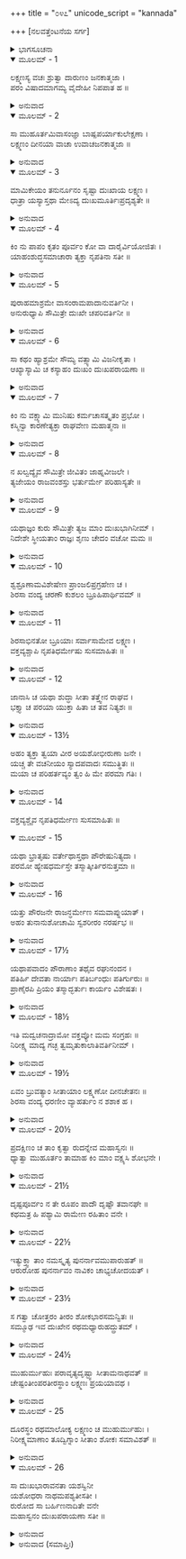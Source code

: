 +++
title = "೦೪೭"
unicode_script = "kannada"

+++
[ನಲವತ್ತೆಂಟನೆಯ ಸರ್ಗ]



<details><summary>ಭಾಗಸೂಚನಾ</summary>

ಶ್ರೀರಾಮನಿಗೆ ಸೀತೆಯ ಸಂದೇಶ, ಲಕ್ಷ್ಮಣನ ಪ್ರಯಾಣ
</details>

<details open><summary>ಮೂಲಮ್ - 1</summary>

ಲಕ್ಷ್ಮಣಸ್ಯ ವಚಃ ಶ್ರುತ್ವಾ ದಾರುಣಂ ಜನಕಾತ್ಮಜಾ ।  
ಪರಂ ವಿಷಾದಮಾಗಮ್ಯ ವೈದೇಹೀ ನಿಪಪಾತ ಹ ॥
</details>

<details><summary>ಅನುವಾದ</summary>

ಲಕ್ಷ್ಮಣನು ಹೇಳಿದ ದಾರುಣವಾದ ಮಾತನ್ನು ಕೇಳಿ ವೈದೇಹಿಯು ಅತ್ಯಂತ ವಿಷಣ್ಣಳಾಗಿ ನೆಲಕ್ಕೆ ಬಿದ್ದುಬಿಟ್ಟಳು.॥1॥
</details>

<details open><summary>ಮೂಲಮ್ - 2</summary>

ಸಾ ಮುಹೂರ್ತಮಿವಾಸಂಜ್ಞಾ ಬಾಷ್ಪಪರ್ಯಾಕುಲೇಕ್ಷಣಾ ।  
ಲಕ್ಷ್ಮಣಂ ದೀನಯಾ ವಾಚಾ ಉವಾಚಜನಕಾತ್ಮಜಾ ॥
</details>

<details><summary>ಅನುವಾದ</summary>

ಕಂಬನಿ ತುಂಬಿದ ಕಣ್ಣುಗಳಿಂದ ಕೂಡಿದ್ದ ಸೀತಾದೇವಿಯು ಸ್ವಲ್ಪ ಹೊತ್ತಿನ ಬಳಿಕ ಎಚ್ಚರಗೊಂಡು ಲಕ್ಷ್ಮಣನಲ್ಲಿ ದೈನ್ಯ ತುಂಬಿದ ಈ ಮಾತನ್ನು ಹೇಳಿದಳು.॥2॥
</details>

<details open><summary>ಮೂಲಮ್ - 3</summary>

ಮಾಮಿಕೇಯಂ ತನುರ್ನೂನಂ ಸೃಷ್ಟಾ ದುಃಖಾಯ ಲಕ್ಷ್ಮಣ ।  
ಧಾತ್ರಾ ಯಸ್ಯಾಸ್ತಥಾ ಮೇಽದ್ಯ ದುಃಖಮೂರ್ತಿಃಪ್ರದೃಶ್ಯತೇ ॥
</details>

<details><summary>ಅನುವಾದ</summary>

ಲಕ್ಷ್ಮಣ! ನಿಶ್ಚಯವಾಗಿಯೂ ವಿಧಾತನು ನನ್ನ ಶರೀರವನ್ನು ಕೇವಲ ದುಃಖ ಅನುಭವಿಸಲೆಂದೇ ಸೃಷ್ಟಿಸಿರುವನು. ಅದರಿಂದ ಇಂದು ಎಲ್ಲ ದುಃಖಗಳು ಮೂರ್ತಿಮಂತರಾಗಿ ನನಗೆ ಕಂಡು ಬರುತ್ತಿವೆ.॥3॥
</details>

<details open><summary>ಮೂಲಮ್ - 4</summary>

ಕಿಂ ನು ಪಾಪಂ ಕೃತಂ ಪೂರ್ವಂ ಕೋ ವಾ ದಾರೈರ್ವಿಯೋಜಿತಃ ।  
ಯಾಹಂಶುದ್ಧಸಮಾಚಾರಾ ತ್ಯಕ್ತಾ ನೃಪತಿನಾ ಸತೀ ॥
</details>

<details><summary>ಅನುವಾದ</summary>

ನಾನು ಹಿಂದಿನ ಜನ್ಮದಲ್ಲಿ ಯಾವ ಪಾಪ ಮಾಡಿದ್ದೇನೋ, ಅಥವಾ ಯಾರನ್ನು ಪತ್ನಿಯಿಂದ ಬೇರ್ಪಡಿಸಿದ್ದೇನೋ, ನಾನು ಶುದ್ಧ ಆಚರಣವುಳ್ಳವಳಾಗಿದ್ದರೂ ಮಹಾರಾಜರು ನನ್ನನ್ನು ತ್ಯಜಿಸಿಬಿಟ್ಟಿರುವರು.॥4॥
</details>

<details open><summary>ಮೂಲಮ್ - 5</summary>

ಪುರಾಹಮಾಶ್ರಮೇ ವಾಸಂರಾಮಪಾದಾನುವರ್ತಿನೀ ।  
ಅನುರುಧ್ಯಾಪಿ ಸೌಮಿತ್ರೇ ದುಃಖೇ ಚಪರಿವರ್ತಿನೀ ॥
</details>

<details><summary>ಅನುವಾದ</summary>

ಸುಮಿತ್ರಾನಂದನ! ಮೊದಲು ನಾನು ವನವಾಸದ ದುಃಖದಲ್ಲಿ ಬಿದ್ದರೂ ಅದನ್ನು ಸಹಿಸಿ ಶ್ರೀರಾಮನ ಚರಣಗಳನ್ನು ಅನುಸರಿಸುತ್ತಾ ಆಶ್ರಮದಲ್ಲಿ ಇರಲು ಇಚ್ಛಿಸುತ್ತಿದ್ದೆ.॥5॥
</details>

<details open><summary>ಮೂಲಮ್ - 6</summary>

ಸಾ ಕಥಂ ಹ್ಯಾಶ್ರಮೇ ಸೌಮ್ಯ ವತ್ಸ್ಯಾಮಿ ವಿಜನೀಕೃತಾ ।  
ಆಖ್ಯಾಸ್ಯಾಮಿ ಚ ಕಸ್ಯಾಹಂ ದುಃಖಂ ದುಃಖಪರಾಯಣಾ ॥
</details>

<details><summary>ಅನುವಾದ</summary>

ಆದರೆ ಸೌಮ್ಯ! ಈಗ ನಾನು ಒಬ್ಬಂಟಿಗಳಾಗಿ ಪ್ರಿಯಜನರಿಂದ ಅಗಲಿ ಹೇಗೆ ಆಶ್ರಮದಲ್ಲಿ ವಾಸಿಸಲಿ? ನನ್ನ ದುಃಖವನ್ನು ಯಾರಲ್ಲಿ ಹೇಳಿಕೊಳ್ಳಲಿ.॥6॥
</details>

<details open><summary>ಮೂಲಮ್ - 7</summary>

ಕಿಂ ನು ವಕ್ಷ್ಯಾಮಿ ಮುನಿಷು ಕರ್ಮಚಾಸತ್ಕೃತಂ ಪ್ರಭೋ ।  
ಕಸ್ಮಿನ್ವಾ ಕಾರಣೇತ್ಯಕ್ತಾ ರಾಘವೇಣ ಮಹಾತ್ಮನಾ ॥
</details>

<details><summary>ಅನುವಾದ</summary>

ಪ್ರಭೋ! ಮಹಾತ್ಮಾ ರಘುನಾಥನು ಯಾವ ಅಪರಾಧಕ್ಕಾಗಿ ನಿನ್ನನ್ನು ತ್ಯಜಿಸಿರುವನು ಎಂದು ಮುನಿಗಳು ನನ್ನನ್ನು ಕೇಳಿದರೆ ನಾನು ನಿಮ್ಮ ಯಾವ ಅಪರಾಧವನ್ನು ತಿಳಿಸಲೀ.॥7॥
</details>

<details open><summary>ಮೂಲಮ್ - 8</summary>

ನ ಖಲ್ವದ್ಯೈವ ಸೌಮಿತ್ರೇ ಜೀವಿತಂ ಜಾಹ್ನವೀಜಲೇ ।  
ತ್ಯಜೇಯಂ ರಾಜವಂಶಸ್ತು ಭರ್ತುರ್ಮೇ ಪರಿಹಾಸ್ಯತೇ ॥
</details>

<details><summary>ಅನುವಾದ</summary>

ಸುಮಿತ್ರಾ ಕುಮಾರ! ನಾನು ನನ್ನ ಶರೀರವನ್ನು ಗಂಗೆಯಲ್ಲಿ ವಿಸರ್ಜಿಸಿಬಿಡುವೆನು; ಆದರೆ ಈಗ ಹಾಗೆ ಮಾಡಲಾರೆ; ಏಕೆಂದರೆ ಹೀಗೆ ಮಾಡಿದರೆ ನನ್ನ ಪತಿದೇವನ ರಾಜವಂಶ ನಾಶವಾಗಿ ಹೋದೀತು.॥8॥
</details>

<details open><summary>ಮೂಲಮ್ - 9</summary>

ಯಥಾಜ್ಞಂ ಕುರು ಸೌಮಿತ್ರೇ ತ್ಯಜ ಮಾಂ ದುಃಖಭಾಗಿನೀಮ್ ।  
ನಿದೇಶೇ ಸ್ಥೀಯತಾಂ ರಾಜ್ಞಃ ಶೃಣು ಚೇದಂ ವಚೋ ಮಮ ॥
</details>

<details><summary>ಅನುವಾದ</summary>

ಆದರೆ ಸುಮಿತ್ರಾನಂದನ! ಮಹಾ ರಾಜರು ಆಜ್ಞಾಪಿಸಿದಂತೆ ನೀನು ಮಾಡು. ದುಃಖಿತೆಯಾದ ನನ್ನನ್ನು ಇಲ್ಲೇ ಬಿಟ್ಟು ನೀನು ಮಹಾರಾಜರ ಆಜ್ಞಾಪಾಲನೆ ಯಲ್ಲಿ ಸ್ಥಿರವಾಗಿರು ಹಾಗೂ ನನ್ನ ಈ ಮಾತನ್ನು ಕೇಳು.॥9॥
</details>

<details open><summary>ಮೂಲಮ್ - 10</summary>

ಶ್ವಶ್ರೂಣಾಮವಿಶೇಷೇಣ ಪ್ರಾಂಜಲಿಪ್ರಗ್ರಹೇಣ ಚ ।  
ಶಿರಸಾ ವಂದ್ಯ ಚರಣೌ ಕುಶಲಂ ಬ್ರೂಹಿಪಾರ್ಥಿವಮ್ ॥
</details>

<details><summary>ಅನುವಾದ</summary>

ನನ್ನ ಎಲ್ಲ ಅತ್ತೆಯರಿಗೆ ಕೈಮುಗಿದು ನನ್ನ ಪರವಾಗಿ ಅವರ ಚರಣಗಳಲ್ಲಿ ವಂದಿಸು. ಜೊತೆಗೆ ಮಹಾರಾಜರ ಚರಣಗಳಲ್ಲಿ ಮಸ್ತಕ ಚಾಚಿ ನನ್ನ ಕಡೆಯಿಂದ ಅವರ ಕುಶಲ ವಿಚಾರಿಸು.॥10॥
</details>

<details open><summary>ಮೂಲಮ್ - 11</summary>

ಶಿರಸಾಭಿನತೋ ಬ್ರೂಯಾಃ ಸರ್ವಾಸಾಮೇವ ಲಕ್ಷ್ಮಣ ।  
ವಕ್ತವ್ಯಶ್ಚಾಪಿ ನೃಪತಿಧರ್ಮೇಷು ಸುಸಮಾಹಿತಃ ॥
</details>

<details><summary>ಅನುವಾದ</summary>

ಲಕ್ಷ್ಮಣ! ನೀನು ಅಂತಃಪುರದ ಎಲ್ಲ ವಂದನೀಯ ಸ್ತ್ರೀಯರಿಗೆ ನನ್ನ ಕಡೆಯಿಂದ ಪ್ರಣಾಮ ಮಾಡಿ ನನ್ನ ಸಮಾಚಾರ ಅವರಿಗೆ ತಿಳಿಸು ಹಾಗೂ ಸದಾ ಧರ್ಮಪಾಲನೆಯಲ್ಲಿ ತತ್ಪರರಾದ ಮಹಾರಾಜರಿಗೆ ನನ್ನ ಈ ಸಂದೇಶವನ್ನು ತಿಳಿಸು.॥11॥
</details>

<details open><summary>ಮೂಲಮ್ - 12</summary>

ಜಾನಾಸಿ ಚ ಯಥಾ ಶುದ್ಧಾ ಸೀತಾ ತತ್ತ್ವೇನ ರಾಘವ ।  
ಭಕ್ತ್ಯಾ ಚ ಪರಯಾ ಯುಕ್ತಾ ಹಿತಾ ಚ ತವ ನಿತ್ಯಶಃ ॥
</details>

<details><summary>ಅನುವಾದ</summary>

ರಘುನಂದನ! ಸೀತೆಯು ಶುದ್ಧಚರಿತ್ರಾ ಆಗಿರುವುದು ನೀವು ವಾಸ್ತವವಾಗಿ ತಿಳಿದಿರುವರು. ಸರ್ವದಾ ನಿಮ್ಮ ಹಿತದಲ್ಲೇ ತತ್ಪರಳಾಗಿದ್ದು, ನಿಮ್ಮ ಕುರಿತು ಪರಮ ಪ್ರೇಮ ಭಕ್ತಿ ಇರಿಸುವವಳು ನಾನು.॥12॥
</details>

<details open><summary>ಮೂಲಮ್ - 13½</summary>

ಅಹಂ ತ್ಯಕ್ತಾ ತ್ವಯಾ ವೀರ ಅಯಶೋಭೀರುಣಾ ಜನೇ ।  
ಯಚ್ಚ ತೇ ವಚನೀಯಂ ಸ್ಯಾದಪವಾದಃ ಸಮುತ್ಥಿತಃ ॥  
ಮಯಾ ಚ ಪರಿಹರ್ತವ್ಯಂ ತ್ವಂ ಹಿ ಮೇ ಪರಮಾ ಗತಿಃ ।
</details>

<details><summary>ಅನುವಾದ</summary>

ವೀರ! ನೀವು ಅಪಯಶಕ್ಕೆ ಹೆದರಿಯೇ ನನ್ನನ್ನು ತ್ಯಜಿಸಿರುವಿರಿ; ಆದ್ದರಿಂದ ಲೋಕದಲ್ಲಿ ಆಗುತ್ತಿರುವ ನಿಮ್ಮ ನಿಂದೆ ಅಥವಾ ನನ್ನ ಕಾರಣದಿಂದಾಗಿ ಹರಡಿದ ಅಪವಾದವನ್ನು ದೂರಗೊಳಿಸುವುದು ನನ್ನ ಕರ್ತವ್ಯವೂ ಆಗಿದೆ; ಏಕೆಂದರೆ ನೀವು ನನಗೆ ಪರಮಾಶ್ರಯರಾಗಿರುವಿರಿ.॥13½॥
</details>

<details open><summary>ಮೂಲಮ್ - 14</summary>

ವಕ್ತವ್ಯಶ್ಚೈವ ನೃಪತಿಧರ್ಮೇಣ ಸುಸಮಾಹಿತಃ ॥
</details>

<details open><summary>ಮೂಲಮ್ - 15</summary>

ಯಥಾ ಭ್ರಾತೃಷು ವರ್ತೇಥಾಸ್ತಥಾ ಪೌರೇಷುನಿತ್ಯದಾ ।  
ಪರಮೋ ಹ್ಯೇಷಧರ್ಮಸ್ತೇ ತಸ್ಮಾತ್ಕೀರ್ತಿರನುತ್ತಮಾ ॥
</details>

<details><summary>ಅನುವಾದ</summary>

ಲಕ್ಷ್ಮಣ! ನೀನು ಮಹಾರಾಜರಲ್ಲಿ ಹೇಳು - ನೀವು ಧರ್ಮದಿಂದ ಎಚ್ಚರವಾಗಿ ಇದ್ದು ಪುರವಾಸಿಗಳೊಂದಿಗೆ ತಮ್ಮ ಸಹೋದರರಂತೆ ವರ್ತಿಸಿರಿ. ಇದೇ ನಿಮ್ಮ ಪರಮ ಧರ್ಮವಾಗಿದ್ದು, ಇದರಿಂದಲೇ ನಿಮ್ಮ ಪರಮೋತ್ತಮ ಯಶದ ಪ್ರಾಪ್ತಿಯಾಗಬಲ್ಲದು.॥14-15॥
</details>

<details open><summary>ಮೂಲಮ್ - 16</summary>

ಯತ್ತು ಪೌರಜನೇ ರಾಜನ್ಧರ್ಮೇಣ ಸಮವಾಪ್ನುಯಾತ್ ।  
ಅಹಂ ತುನಾನುಶೋಚಾಮಿ ಸ್ವಶರೀರಂ ನರರ್ಷಭ ॥
</details>

<details><summary>ಅನುವಾದ</summary>

ರಾಜನ್! ಪುರವಾಸಿಗಳ ಕುರಿತು ಧರ್ಮಾನುಕೂಲ ಆಚರಣ ಮಾಡುವುದರಿಂದ ಪ್ರಾಪ್ತವಾಗುವ ಪುಣ್ಯವೇ ನಿಮಗೆ ಉತ್ತಮ ಧರ್ಮ ಮತ್ತು ಕೀರ್ತಿಯಾಗಿದೆ. ಪುರುಷೋತ್ತಮ! ನನಗೆ ನನ್ನ ಶರೀರದ ಬಗ್ಗೆ ಕೊಂಚವೂ ಚಿಂತೆ ಇಲ್ಲ.॥16॥
</details>

<details open><summary>ಮೂಲಮ್ - 17½</summary>

ಯಥಾಪವಾದಂ ಪೌರಾಣಾಂ ತಥೈವ ರಘುನಂದನ ।  
ಪತಿರ್ಹಿ ದೇವತಾ ನಾರ್ಯಾಃ ಪತಿರ್ಬಂಧುಃ ಪತಿರ್ಗುರುಃ ॥  
ಪ್ರಾಣೈರಪಿ ಪ್ರಿಯಂ ತಸ್ಮಾದ್ಭರ್ತುಃ ಕಾರ್ಯಂ ವಿಶೇಷತಃ ।
</details>

<details><summary>ಅನುವಾದ</summary>

ರಘುನಂದನ! ಪುರವಾಸಿಗಳು ಅಪವಾದಗಳಿಂದ ತಪ್ಪಿಸಿಕೊಳ್ಳಲು ಸಾಧ್ಯವಾಗುವಂತೆ ನೀವು ವ್ಯವಹರಿಸಿರಿ. ಸ್ತ್ರೀಯಳಿಗಾಗಿ ಪತಿಯೇ ದೇವತೆ, ಬಂಧು, ಗುರು ಆಗಿರುವನು ಇದಕ್ಕಾಗಿ ಪ್ರಾಣ ಪಣವಾಗಿಟ್ಟುಕೊಂಡು ನಾನು ವಿಶೇಷವಾಗಿ ಪತಿಯ ಪ್ರಿಯವನ್ನೇ ಮಾಡಲು ಬಯಸುತ್ತೇನೆ.॥17½॥
</details>

<details open><summary>ಮೂಲಮ್ - 18½</summary>

ಇತಿ ಮದ್ವಚನಾದ್ರಾಮೋ ವಕ್ತವ್ಯೋ ಮಮ ಸಂಗ್ರಹಃ ॥  
ನಿರೀಕ್ಷ್ಯ ಮಾದ್ಯ ಗಚ್ಛ ತ್ವಮೃತುಕಾಲಾತಿವರ್ತಿನೀಮ್ ।
</details>

<details><summary>ಅನುವಾದ</summary>

ನನ್ನ ಪರವಾಗಿ ಎಲ್ಲ ಮಾತುಗಳನ್ನು ನೀನು ಶ್ರೀರಾಮನಿಗೆ ತಿಳಿಸು ಹಾಗೂ ಇಂದು ನೀನೂ ನನ್ನನ್ನು ನೋಡಿಕೊಂಡು ಹೋಗು. ನಾನೀಗ ಋತುಕಾಲವನ್ನು ದಾಟಿ ಗರ್ಭಿಣಿಯಾಗಿರುವೆನು.॥18½॥
</details>

<details open><summary>ಮೂಲಮ್ - 19½</summary>

ಏವಂ ಬ್ರುವತ್ಯಾಂ ಸೀತಾಯಾಂ ಲಕ್ಷ್ಮಣೋ ದೀನಚೇತನಃ ॥  
ಶಿರಸಾ ವಂದ್ಯ ಧರಣೀಂ ವ್ಯಾಹರ್ತುಂ ನ ಶಶಾಕ ಹ ।
</details>

<details><summary>ಅನುವಾದ</summary>

ಸೀತೆಯು ಹೀಗೆ ಹೇಳಿದಾಗ ಲಕ್ಷ್ಮಣನ ಮನಸ್ಸಿಗೆ ಬಹಳ ದುಃಖವಾಯಿತು. ಅವನು ದಂಡವತ್ ಸೀತೆಗೆ ನಮಸ್ಕರಿಸಿದನು. ಆಗ ಅವನ ಬಾಯಿಯಿಂದ ಯಾವ ಮಾತೂ ಹೊರಡಲಿಲ್ಲ.॥19½॥
</details>

<details open><summary>ಮೂಲಮ್ - 20½</summary>

ಪ್ರದಕ್ಷಿಣಂ ಚ ತಾಂ ಕೃತ್ವಾ ರುದನ್ನೇವ ಮಹಾಸ್ವನಃ ॥  
ಧ್ಯಾತ್ವಾ ಮುಹೂರ್ತಂ ತಾಮಾಹ ಕಿಂ ಮಾಂ ವಕ್ಷ್ಯಸಿ ಶೋಭನೇ ।
</details>

<details><summary>ಅನುವಾದ</summary>

ಅವನು ಗಟ್ಟಿಯಾಗಿ ಅಳುತ್ತಾ ಸೀತಾಮಾತೆಗೆ ಪ್ರದಕ್ಷಿಣೆ ಮಾಡಿ ಎರಡು ಗಳಿಗೆ ವಿಚಾರ ಮಾಡಿ ಹೇಳಿದನು - ಶೋಭನೇ! ನೀವು ಇದನ್ನು ನನ್ನಲ್ಲಿ ಏಕೆ ಹೇಳುತ್ತಿರುವಿ.॥20½॥
</details>

<details open><summary>ಮೂಲಮ್ - 21½</summary>

ದೃಷ್ಟಪೂರ್ವಂ ನ ತೇ ರೂಪಂ ಪಾದೌ ದೃಷ್ಟೌ ತವಾನಘೇ ॥  
ಕಥಮತ್ರ ಹಿ ಪಶ್ಯಾಮಿ ರಾಮೇಣ ರಹಿತಾಂ ವನೇ ।
</details>

<details><summary>ಅನುವಾದ</summary>

ಪುಣ್ಯಾತ್ಮ ಪತಿವ್ರತೆಯೇ! ನಾನು ಮೊದಲೂ ನಿಮ್ಮ ಸಂಪೂರ್ಣರೂಪ ಎಂದೂ ನೋಡಿಲ್ಲ. ಕೇವಲ ನಿಮ್ಮ ಚರಣಗಳನ್ನೇ ದರ್ಶಿಸಿದ್ದೆ. ಮತ್ತೆ ಇಂದು ವನದೊಳಗೆ ಶ್ರೀರಾಮನ ಅನುಪಸ್ಥಿತಿಯಲ್ಲಿ ನಿಮ್ಮ ಕಡೆ ಹೇಗೆ ನೋಡಲಿ.॥21½॥
</details>

<details open><summary>ಮೂಲಮ್ - 22½</summary>

ಇತ್ಯುಕ್ತ್ವಾ ತಾಂ ನಮಸ್ಕೃತ್ಯ ಪುನರ್ನಾವಮುಪಾರುಹತ್ ॥  
ಆರುರೋಹ ಪುನರ್ನಾವಂ ನಾವಿಕಂ ಚಾಭ್ಯಚೋದಯತ್ ।
</details>

<details><summary>ಅನುವಾದ</summary>

ಹೀಗೆ ಹೇಳಿ ಸೀತೆಗೆ ಪುನಃ ನಮಸ್ಕಾರ ಮಾಡಿದನು ಹಾಗೂ ದೋಣಿಯನ್ನು ಹತ್ತಿದನು. ದೋಣಿಯನ್ನೇರಿ ಬೆಸ್ತನಿಗೆ ನಡೆಸುವಂತೆ ಹೇಳಿದನು.॥22½॥
</details>

<details open><summary>ಮೂಲಮ್ - 23½</summary>

ಸ ಗತ್ವಾ ಚೋತ್ತರಂ ತೀರಂ ಶೋಕಭಾರಸಮನ್ವಿತಃ ॥  
ಸಮ್ಮೂಢ ಇವ ದುಃಖೇನ ರಥಮಧ್ಯಾರುಹದ್ದ್ರುತಮ್ ।
</details>

<details><summary>ಅನುವಾದ</summary>

ಶೋಕಭಾರದಿಂದ ಕುಗ್ಗಿದ ಲಕ್ಷ್ಮಣನು ಗಂಗೆಯನ್ನು ದಾಟಿ ದುಃಖದಿಂದಾಗಿ ನಿಶ್ಚೇಷ್ಟಿತನಂತಾಗಿ, ಅದೇ ಸ್ಥಿತಿಯಲ್ಲಿ ಅವಸರವಾಗಿ ರಥವನ್ನೇರಿದನು.॥23½॥
</details>

<details open><summary>ಮೂಲಮ್ - 24½</summary>

ಮುಹುರ್ಮುಹುಃ ಪರಾವೃತ್ಯದೃಷ್ಟ್ವಾ ಸೀತಾಮನಾಥವತ್ ॥  
ಚೇಷ್ಟಂತೀಂಪರತೀರಸ್ಥಾಂ ಲಕ್ಷ್ಮಣಃ ಪ್ರಯಯಾವಥ ।
</details>

<details><summary>ಅನುವಾದ</summary>

ಸೀತೆಯು ಗಂಗಾತೀರದಲ್ಲಿ ಅನಾಥಳಂತೆ ಅಳುತ್ತಾ ನೆಲದಲ್ಲಿ ಮಲಗಿದ್ದಳು. ಲಕ್ಷ್ಮಣನು ಪದೇ-ಪದೇ ಹಿಂತಿರುಗಿ ನೋಡುತ್ತಾ ಹೊರಟುಹೋದನು.॥24½॥
</details>

<details open><summary>ಮೂಲಮ್ - 25</summary>

ದೂರಸ್ಥಂ ರಥಮಾಲೋಕ್ಯ ಲಕ್ಷ್ಮಣಂ ಚ ಮುಹುರ್ಮುಹುಃ ।  
ನಿರೀಕ್ಷ್ಯಮಾಣಾಂ ತೂದ್ವಿಗ್ನಾಂ ಸೀತಾಂ ಶೋಕಃ ಸಮಾವಿಶತ್ ॥
</details>

<details><summary>ಅನುವಾದ</summary>

ರಥ ಮತ್ತು ಲಕ್ಷ್ಮಣ ಕ್ರಮವಾಗಿ ದೂರವಾಗುತ್ತಿರುವಂತೆ, ಸೀತೆಯು ಅವನ ಕಡೆಗೆ ಮತ್ತೆ-ಮತ್ತೆ ನೋಡುತ್ತಾ ಉದ್ವಿಗ್ನಳಾದಳು. ಅವನು ಕಣ್ಣಿಗೆ ಕಾಣದಾದಾಗ ಗಾಢಶೋಕಕ್ಕೆ ಒಳಗಾದಳು.॥25॥
</details>

<details open><summary>ಮೂಲಮ್ - 26</summary>

ಸಾ ದುಃಖಭಾರಾವನತಾ ಯಶಸ್ವಿನೀ  
ಯಶೋಧರಾ ನಾಥಮಪಶ್ಯತೀಸತೀ ।  
ರುರೋದ ಸಾ ಬರ್ಹಿಣನಾದಿತೇ ವನೇ  
ಮಹಾಸ್ವನಂ ದುಃಖಪರಾಯಣಾ ಸತೀ ॥
</details>

<details><summary>ಅನುವಾದ</summary>

ಈಗ ಆಕೆಗೆ ಯಾರೂ ರಕ್ಷಕರು ಕಾಣುತ್ತಿರಲಿಲ್ಲ. ಆದ್ದರಿಂದ ಯಶಸ್ವಿನೀ ಸತೀ ಸೀತೆಯು ದುಃಖಭಾರದಿಂದ ಅದುಮಲ್ಪಟ್ಟು ಚಿಂತಾಮಗ್ನಳಾಗಿ ಮಯೂರ ಕೂಜನದಿಂದ ಪ್ರತಿಧ್ವನಿತವಾದ ಆ ವನದಲ್ಲಿ ಜೋರಾಗಿ ಅಳತೊಡಗಿದಳು.॥26॥
</details>

<details><summary>ಅನುವಾದ (ಸಮಾಪ್ತಿಃ)</summary>

ಶ್ರೀವಾಲ್ಮೀಕಿ ವಿರಚಿತ ಆರ್ಷರಾಮಾಯಣ ಆದಿಕಾವ್ಯದ ಉತ್ತರ ಕಾಂಡದಲ್ಲಿ ನಲವತ್ತೆಂಟನೆಯ ಸರ್ಗ ಪೂರ್ಣವಾಯಿತು. ॥48॥
</details>
